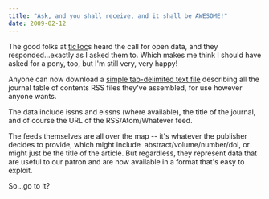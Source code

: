 ```yaml
---
title: "Ask, and you shall receive, and it shall be AWESOME!"
date: 2009-02-12
---
```


The good folks at <a href="http://www.tictocs.ac.uk">ticToc</a>s heard the call for open data, and they responded...exactly as I asked them to. Which makes me think I should have asked for a pony, too, but I'm still very, very happy!

Anyone can now download a <a href="http://www.tictocs.ac.uk/text.php">simple tab-delimited text file</a> describing all the journal table of contents RSS files they've assembled, for use however anyone wants.

The data include issns and eissns (where available), the title of the journal, and of course the URL of the RSS/Atom/Whatever feed.

The feeds themselves are all over the map -- it's whatever the publisher decides to provide, which might include  abstract/volume/number/doi, or might just be the title of the article. But regardless, they represent data that are useful to our patron and are now available in a format that's easy to exploit.

So...go to it?
